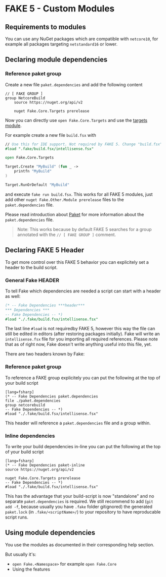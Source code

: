 # FAKE 5 - Custom Modules

## Requirements to modules

You can use any NuGet packages which are compatible with `netcore10`, for example all packages targeting `netstandard16` or lower.
 
## Declaring module dependencies

### Reference paket group

Create a new file `paket.dependencies` and add the following content

```
// [ FAKE GROUP ]
group NetcoreBuild
    source https://nuget.org/api/v2

    nuget Fake.Core.Targets prerelease
```

Now you can directly use `open Fake.Core.Targets` and use the [targets module](core-targets.html).

For example create a new file `build.fsx` with

```fsharp
// Use this for IDE support. Not required by FAKE 5. Change "build.fsx" to the name of your script.
#load ".fake/build.fsx/intellisense.fsx"

open Fake.Core.Targets

Target.Create "MyBuild" (fun _ ->
    printfn "MyBuild"
)

Target.RunOrDefault "MyBuild"

```

and execute `fake run build.fsx`. This works for all FAKE 5 modules, just add other `nuget Fake.Other.Module prerelease` files to the `paket.dependencies` file.

Please read introduction about [Paket](https://fsprojects.github.io/Paket/) for more information about the `paket.dependencies` file.

> Note: This works because by default FAKE 5 searches for a group annotated with the `// [ FAKE GROUP ]` comment.


## Declaring FAKE 5 Header

To get more control over this FAKE 5 behavior you can explicitely set a header to the build script.

### General Fake HEADER

To tell Fake which dependencies are needed a script can start with a header as well:

```fsharp
(* -- Fake Dependencies ***header***
*** Dependencies ***
-- Fake Dependencies -- *)
#load "./.fake/build.fsx/intellisense.fsx"
```

The last line `#load` is not requiredby FAKE 5, however
this way the file can still be edited in editors (after restoring packages initially).
Fake will write an `intellisense.fsx` file for you importing all required references.
Please note that as of right now, Fake doesn't write anything useful into this file, yet.

There are two headers known by Fake:

### Reference paket group

To reference a FAKE group explicitely you can put the following at the top of your build script

	[lang=fsharp]
    (* -- Fake Dependencies paket.dependencies
    file ./paket.dependencies
    group netcorebuild
    -- Fake Dependencies -- *)
    #load "./.fake/build.fsx/intellisense.fsx"

This header will reference a `paket.dependencies` file and a group within.

### Inline dependencies

To write your build dependencies in-line you can put the following at the top of your build script

	[lang=fsharp]
    (* -- Fake Dependencies paket-inline
    source https://nuget.org/api/v2

    nuget Fake.Core.Targets prerelease
    -- Fake Dependencies -- *)
    #load "./.fake/build.fsx/intellisense.fsx"

This has the advantage that your build-script is now "standalone" and no separate `paket.dependencies` is required.
We still recommend to add (`git add -f`, because usually you have `.fake` folder gitignored) the generated `paket.lock` (in `.fake/<scriptName>/`) to your repository to have reproducable script runs.


## Using module dependencies

You use the modules as documented in their corresponding help section.

But usually it's:
 - `open Fake.<Namespace>` for example `open Fake.Core`
 - Using the features